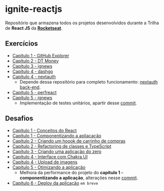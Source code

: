 # ignite-reactjs

Repositório que armazena todos os projetos desenvolvidos durante a Trilha de **React JS** da [**Rocketseat**](https://www.rocketseat.com.br/).

## Exercícios

- [Capítulo 1 - GitHub Explorer](github-explorer)
- [Capítulo 2 - DT Money](dt-money)
- [Capítulo 3 - ignews](ignews)
- [Capítulo 4 - dashgo](dashgo)
- [Capítulo 4 - nextauth](nextauth)
  - Depende dessa repositório para completo funcionamento: [nextauth back-end](https://github.com/gomesanac/ignite-reactjs-nextauth-backend).
- [Capítulo 5 - perfreact](perfreact)
- [Capítulo 5 - ignews](ignews)
  - Implementação de testes unitários, apartir desse [commit](https://github.com/gomesanac/ignite-reactjs/commit/fc875ddd3659bbc41bc826db8b4ec6c4e5d92e88).

## Desafios

- [Capítulo 1 - Conceitos do React](https://github.com/gomesanac/ignite-reactjs-conceitos-do-react)
- [Capítulo 1 - Componentizando a apliacação](https://github.com/gomesanac/ignite-componentizando-a-aplicacao)
- [Capítulo 2 - Criando um hoook de carrinho de compras](https://github.com/gomesanac/ignite-reactjs-criando-um-hook-de-carrinho-de-compras)
- [Capítulo 2 - Refactoring de classes e TypeScript](https://github.com/gomesanac/ignite-reactjs-refactoring-classes-ts)
- [Capítulo 3 - Criando uma aplicação do zero](https://github.com/gomesanac/ignite-reactjs-criando-um-projeto-do-zero)
- [Capítulo 4 - Interface com Chakra UI](ignite-reactjs-interface-com-chakra-ui)
- [Capítulo 4 - Upload de imagens](https://github.com/gomesanac/ignite-reactjs-upload-de-imagens)
- [Capítulo 5 - Otimizando a aplicação](https://github.com/gomesanac/ignite-componentizando-a-aplicacao)
  - Melhora da performance do projeto do **capítulo 1 - componentizando a aplicação**, alterações nesse [commit](https://github.com/gomesanac/ignite-componentizando-a-aplicacao/commit/04ce8852985ac4cd9178696bd9486bf460359602).
- [Capítulo 6 - Deploy da aplicação]() `em breve`
